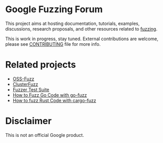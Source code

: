 # Google Fuzzing Forum

This project aims at hosting documentation, tutorials, examples, discussions, research proposals, and other resources related to [fuzzing](https://en.wikipedia.org/wiki/Fuzzing).

This is work in progress, stay tuned. External contributions are welcome, please
see [CONTRIBUTING](CONTRIBUTING) file for more info.

# Related projects

* [OSS-Fuzz](https://github.com/google/oss-fuzz)
* [ClusterFuzz](https://github.com/google/clusterfuzz)
* [Fuzzer Test Suite](https://github.com/google/fuzzer-test-suite)
* [How to Fuzz Go Code with go-fuzz](https://fuzzit.dev/2019/10/02/how-to-fuzz-go-code-with-go-fuzz-continuously)
* [How to fuzz Rust Code with cargo-fuzz](https://fuzzit.dev/2019/10/08/how-to-fuzz-rust-code-with-cargo-fuzz-continuously/)

# Disclaimer
This is not an official Google product.

